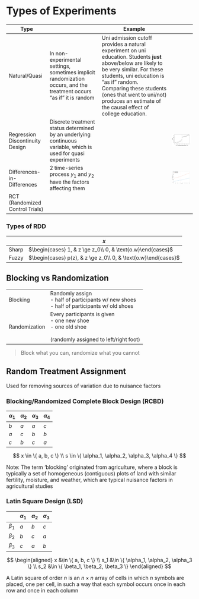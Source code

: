 # Types of Experiments

| Type                                 |                                                              | Example                                                      |                                                              |
| ------------------------------------ | ------------------------------------------------------------ | ------------------------------------------------------------ | ------------------------------------------------------------ |
| Natural/Quasi                        | In non-experimental settings, sometimes implicit randomization occurs, and the treatment occurs “as if” it is random | Uni admission cutoff provides a natural experiment on uni education. Students **just** above/below are likely to be very similar. For these students, uni education is “as if” random. Comparing these students (ones that went to uni/not) produces an estimate of the causal effect of college education. |                                                              |
| Regression Discontinuity Design      | Discrete treatment status determined by an underlying continuous variable, which is used for quasi experiments |                                                              | ![image-20240213172957152](./assets/image-20240213172957152.png) |
| Differences-in-Differences           | 2 time-series process $y_1$ and $y_2$ have the factors affecting them |                                                              | ![image-20240213175121148](./assets/image-20240213175121148.png) |
| RCT<br />(Randomized Control Trials) |                                                              |                                                              |                                                              |

### Types of RDD

|       | $x$                                                          |
| ----- | ------------------------------------------------------------ |
| Sharp | $\begin{cases} 1, & z \ge z_0\\ 0, & \text{o.w}\end{cases}$  |
| Fuzzy | $\begin{cases} p(z), & z \ge z_0\\ 0, & \text{o.w}\end{cases}$ |

## Blocking vs Randomization

|               |                                                              |
| ------------- | ------------------------------------------------------------ |
| Blocking      | Randomly assign<br />- half of participants w/ new shoes<br />- half of participants w/ old shoes |
| Randomization | Every participants is given<br />- one new shoe<br />- one old shoe<br /><br />(randomly assigned to left/right foot) |

> Block what you can, randomize what you cannot

## Random Treatment Assignment

Used for removing sources of variation due to nuisance factors

### Blocking/Randomized Complete Block Design (RCBD)

| $\alpha_1$ | $\alpha_2$ | $\alpha_3$ | $\alpha_4$ |
| ---------- | ---------- | ---------- | ---------- |
| $b$        | $a$        | $a$        | $c$        |
| $a$        | $c$        | $b$        | $b$        |
| $c$        | $b$        | $c$        | $a$        |

$$
x \in \{ a, b, c \} \\
s \in \{ \alpha_1, \alpha_2, \alpha_3, \alpha_4 \}
$$

Note: The term ‘blocking’ originated  from agriculture, where a block is typically a set of homogeneous (contiguous) plots of land with similar fertility, moisture, and weather, which are typical nuisance factors in agricultural studies

### Latin Square Design (LSD)

|           | $\alpha_1$ | $\alpha_2$ | $\alpha_3$ |
| --------- | ---------- | ---------- | ---------- |
| $\beta_1$ | $a$        | $b$        | $c$        |
| $\beta_2$ | $b$        | $c$        | $a$        |
| $\beta_3$ | $c$        | $a$        | $b$        |

$$
\begin{aligned}
x &\in \{ a, b, c \} \\
s_1 &\in \{ \alpha_1, \alpha_2, \alpha_3 \} \\
s_2 &\in \{ \beta_1, \beta_2, \beta_3 \}
\end{aligned}
$$

A Latin square of order $n$ is an $n \times n$ array of cells in which $n$ symbols are placed, one per cell, in such a way that each
symbol occurs once in each row and once in each column
